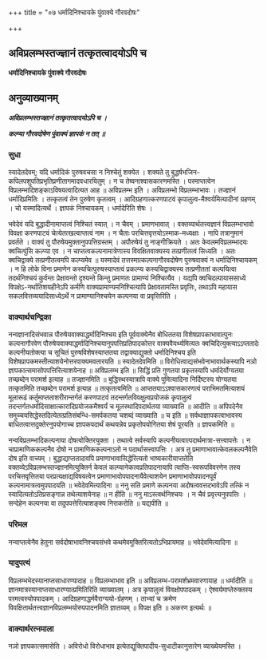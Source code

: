 +++
title = "०७ धर्मादिनिश्चायके पुंवाक्ये गौरवदोषः"

+++


## अविप्रलम्भस्तज्ज्ञानं तत्कृतत्वादयोऽपि च

**धर्मादिनिश्चायके पुंवाक्ये गौरवदोषः**

## **अनुव्याख्यानम्**

***अविप्रलम्भस्तज्ज्ञानं तत्कृतत्वादयोऽपि च ।***

***कल्प्या गौरवदोषेण पुंवाक्यं ज्ञापकं न तत् ॥***

### **सुधा**

स्यादेतदेवम्; यदि धर्मादिकं पुरुषवचसा न निश्चेतुं शक्येत । शक्यते तु बुद्धर्षभजिन-कपिलपशुपतिप्रभृतिप्रणीतागमादवधारयितुम् । न च तेष्वनाश्वासकारणमस्ति । परमाप्तत्वेन विप्रलम्भादिशङ्काऽविषयत्वादित्यत आह ॥ अविप्रलम्भ इति । अविप्रलम्भो विप्रलम्भाभावः । तज्ज्ञानं धर्मादिप्रमितिः । तत्कृतत्वं तेन पुरुषेण कृतत्वम् । आदिग्रहणात्करणपाटवं कृपालुत्व-मैश्वर्यमित्यादीनां ग्रहणम् । चो यस्मादित्यर्थे । ज्ञापकं निश्चायकम् । धर्मादेरिति शेषः ।

भवेदेवं यदि बुद्धादीनामाप्तत्वं निश्चितं स्यात् । न चैवम् । प्रमाणभावात् । वक्तव्यार्थतत्त्वज्ञानं विप्रलम्भाभावो विवक्षा करणपाटवं चेत्येतत्खल्वाप्तत्वं नाम । न चैताः परचित्तवृत्तयोऽस्माक-मध्यक्षाः । नापि तत्रानुमानं प्रवर्तते । वाक्यं तु पौरुषेयमुक्तानुपपत्तिग्रस्तम् । अपौरुषेयं तु नाङ्गीक्रियते । अतः केवलमविप्रलम्भादयः क्वचित्पुंसि कल्प्या एव । न चाप्तत्वकल्पनामात्रेणास्य विवक्षितवाक्यस्य तत्प्रणीतत्वं सिध्यति । अतः क्वचिद्वाक्ये तत्प्रणीतत्वमपि कल्प्यमेव ॥ यस्मादेवं तत्तस्मात्कल्पनागौरवदोषेण पुरुषवाक्यं न धर्मादिनिश्चायकम् । न हि लोके विना प्रमाणेन कस्यचित्पुरुषस्याप्तत्वं प्रकल्प्य कस्यचिद्वाक्यस्य तत्प्रणीततां कल्पयित्वा तदर्थनिश्चयं कुर्वन्तः प्रेक्षावन्तो दृश्यन्ते किन्तु प्रमाणतः प्रामाण्यं निश्चित्यैव । यद्यपि क्वचिदल्पायाससाध्ये विपक्षेऽ-नर्थातिशयहीनेऽपि कर्मणि वाक्यप्रामाण्यमनिश्चित्यापि प्रेक्षावतामस्ति प्रवृत्तिः, तथाऽपि महायास सकलवित्तव्ययादिसाध्येऽर्थे न प्रामाण्यानिश्चयेन कल्पनया वा प्रवृत्तिरिति ।

### **वाक्यार्थचन्द्रिका**

नन्वज्ञानादिसंभवान्न पौरुषेयवाक्याद्धर्मादिनिश्चय इति पूर्ववाक्येनैव बोधिततया विशेषप्रापकाभावात्पुनः कल्पनागौरवेण पौरुषेयवाक्याद्धर्मादिनिश्चयानुपपत्तिप्रतिपादकोत्तर वाक्यवैयर्थ्यमित्यतः क्वचिदित्युक्त्याऽऽप्ततादेः कल्पनीयतोक्त्या च सूचितं पुरुषविशेषस्याप्ततया तद्वाक्याद्युक्तो धर्मादिनिश्चय इति विशेषप्रापकमस्तीत्याशयेनोत्तरवाक्यमवतारयति ॥ स्यादेतदेवमिति ॥ विरोधित्वाद्यसंभवेनाभावार्थकस्यापि नञो ज्ञापकात्समासोपपत्तिरित्याशयेनाह ॥ अविप्रलम्भ इति ॥ सिद्धिं प्रति गुणतया प्रकृतस्यापि धर्मादेर्योग्यतया तच्छब्देन परामर्श इत्याह ॥ तज्ज्ञानमिति ॥ बुद्धिस्थस्यात्रापि वाक्ये पुमित्यादिना निर्दिष्टस्य योग्यतया तत्कृतमिति तच्छब्देन परामर्श इत्याह ॥ तत्कृतत्वमिति ॥ आप्ततयाऽऽश्वासकारणत्वं पराभिमतमित्याशयं मूलारूढं कर्तुमाप्तताशरीरान्तर्गतं करणपाटवं तदन्तर्गतविवक्षुत्वप्रयोजकं कृपालुत्वं तदन्तर्गतधर्मादिसाक्षात्कारादिप्रयोजकमैश्वर्यं च मूलस्थादिपदार्थतया व्याख्याति ॥ आदीति ॥ अपिपदेनैव समुच्चयसिद्धेस्तदित्येतत्प्रतिसंबन्धि-समर्पकतया चशब्दं व्याख्याति ॥ च इति ॥ सर्वथाज्ञापकत्वाभावस्य बाधितत्वात्तदुक्तेरनुपयोगाच्च ज्ञापकपदार्थं कथयन्नेव प्रकृतोपयोगितया शेषं पूरयति ॥ ज्ञापकमिति ॥

नन्वविप्रलम्भादिकल्पनाया दोषत्वोक्तिरयुक्ता । तथात्वे सर्वस्यापि कल्पनीयत्वात्पदार्थमात्रा-सत्त्वापत्तेः । न चाप्रामाणिककल्पनैव दोषो न प्रामाणिककल्पनाऽतो न पदार्थासत्त्वापत्तिः । अत्र तु प्रमाणाभावात्केवलकल्पनैवेति दोष इति वाच्यम् । बुद्धाद्याप्ततादावपि प्रमाणाभावासिद्धेरित्यतो भाष्यकारीयाप्ततेति वक्तव्येऽविप्रलम्भस्तज्ज्ञानमित्युक्तिर्न केवलं कल्प्यानेकत्वप्रतिपादनायापि त्वाप्ति-स्वरूपविवरणेन तस्य परचित्तवृत्तितया परप्रत्यक्षाद्यविषयत्वेन प्रमाणाभावोपपादनायैवेत्याशयेन प्रमाणाभावोपपादनपूर्वं कल्पनामात्रत्वमुपपादयति ॥ भवेदेवमित्यादिना ॥ ननु सति प्रमाणे कल्पनया अदोषत्ववत्तदभावेऽपि तत्किं न स्यादित्यतोऽतिप्रसङ्गान्न तथेत्याशयेनाह ॥ न हीति ॥ ननु माऽस्त्वर्थनिश्चयः । न चैवं प्रवृत्त्यनुपपत्तिः । सन्देहेन कल्पनया वा तदुपपत्तेरित्याशङ्क्य निराकरोति ॥ यद्यपीति ॥

### **परिमल**

नन्वाप्तत्वेनैव हेतुना सर्वदोषाभावनिश्चयसंभवे कथमेवमुक्तिरित्यतोऽभिप्रायमाह ॥ भवेदेवमित्यादिना ॥

### **यादुपत्यं**

विप्रलम्भभेदस्यानाप्तसाधारण्यादाह ॥ विप्रलम्भाभाव इति ॥ अविप्रलम्भ-परामर्शभ्रमवारणायाह ॥ धर्मादीति ॥ ज्ञानमात्रस्यानाप्तसाधारण्यात्प्रमितिरिति व्याख्यातम् । अत्र कृपालुत्वं विवक्षोपपादकम् । ऐश्वर्यमाप्तेरुक्तस्य परमत्वस्योपपादकम् । आदिग्रहणाद्धर्मवैराग्ययो-र्ग्रहणम् । ताभ्यां च क्रमेण विवक्षितार्थतत्त्वज्ञानविप्रलम्भयोरुपपादनमिति ज्ञातव्यम् ॥ विपक्ष इति ॥ अकरण इत्यर्थः ॥

### **वाक्यार्थरत्नमाला**

नञो ज्ञापकात्समासेति । अविरोधो विरोधाभाव इत्येतद्युक्तिपादीय-सुधाटीकानुसारेण व्याख्येयमस्ति ।



